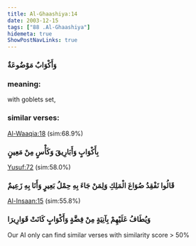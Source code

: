 ```yaml
---
title: Al-Ghaashiya:14
date: 2003-12-15
tags: ["88 .Al-Ghaashiya"]
hidemeta: true 
ShowPostNavLinks: true 
---
```

### وَأَكْوَابٌ مَوْضُوعَةٌ
### meaning: 
with goblets set,
### similar verses: 

[Al-Waaqia:18](/56/18) (sim:68.9%)

### بِأَكْوَابٍ وَأَبَارِيقَ وَكَأْسٍ مِنْ مَعِينٍ

[Yusuf:72](/12/72) (sim:58.0%)

### قَالُوا نَفْقِدُ صُوَاعَ الْمَلِكِ وَلِمَنْ جَاءَ بِهِ حِمْلُ بَعِيرٍ وَأَنَا بِهِ زَعِيمٌ

[Al-Insaan:15](/76/15) (sim:55.8%)

### وَيُطَافُ عَلَيْهِمْ بِآنِيَةٍ مِنْ فِضَّةٍ وَأَكْوَابٍ كَانَتْ قَوَارِيرَا

Our AI only can find similar verses with similarity score > 50% 

